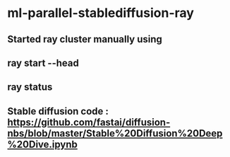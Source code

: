 # ml-parallel-stablediffusion-ray

## Started ray cluster manually using

## ray start --head
## ray status

## Stable diffusion code : https://github.com/fastai/diffusion-nbs/blob/master/Stable%20Diffusion%20Deep%20Dive.ipynb